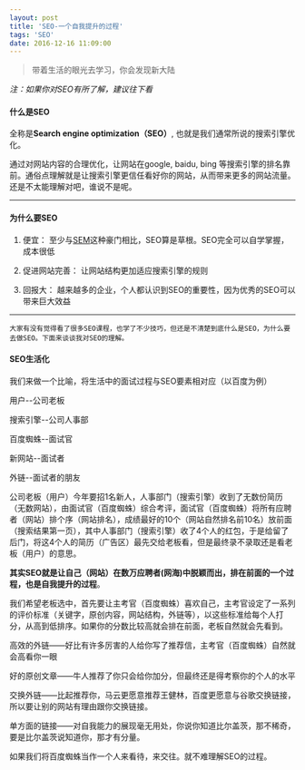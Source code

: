 ```yaml
---
layout: post
title: 'SEO-一个自我提升的过程'
tags: 'SEO'
date: 2016-12-16 11:09:00
---
```

> 带着生活的眼光去学习，你会发现新大陆

_注：如果你对SEO有所了解，建议往下看_ <i class="fa fa-smile-o fa-lg" aria-hidden="true"></i>

#### **什么是SEO**

全称是**Search engine optimization（SEO）**, 也就是我们通常所说的搜索引擎优化。

通过对网站内容的合理优化，让网站在google, baidu, bing 等搜索引擎的排名靠前。通俗点理解就是让搜索引擎更信任看好你的网站，从而带来更多的网站流量。还是不太能理解对吧，谁说不是呢。

---

#### **为什么要SEO**

1. 便宜： 至少与[SEM](http://baike.baidu.com/view/521629.htm?fromtitle=sem&fromid=2554866&type=syn)这种豪门相比，SEO算是草根。SEO完全可以自学掌握，成本很低

2. 促进网站完善： 让网站结构更加适应搜索引擎的规则

3. 回报大： 越来越多的企业，个人都认识到SEO的重要性，因为优秀的SEO可以带来巨大效益

---


```
大家有没有觉得看了很多SEO课程，也学了不少技巧，但还是不清楚到底什么是SEO，为什么要去做SEO。下面来谈谈我对SEO的理解。
```
#### **SEO生活化**

我们来做一个比喻，将生活中的面试过程与SEO要素相对应（以百度为例）


用户--公司老板

搜索引擎--公司人事部

百度蜘蛛--面试官

新网站--面试者

外链--面试者的朋友



公司老板（用户）今年要招1名新人，人事部门（搜索引擎）收到了无数份简历（无数网站），由面试官（百度蜘蛛）综合考评，面试官（百度蜘蛛）将所有应聘者（网站）排个序（网站排名），成绩最好的10个（网站自然排名前10名）放前面（搜索结果第一页），其中人事部门（搜索引擎）收了4个人的红包，于是给留了后门，将这4个人的简历（广告区）最先交给老板看，但是最终录不录取还是看老板（用户）的意思。

**其实SEO就是让自己（网站）在数万应聘者(网海)中脱颖而出，排在前面的一个过程，也是自我提升的过程**。

我们希望老板选中，首先要让主考官（百度蜘蛛）喜欢自己，主考官设定了一系列的评价标准（关键字，原创内容，网站结构，外链等），以这些标准给每个人打分，从高到低排序。如果你的分数比较高就会排在前面，老板自然就会先看到。

高效的外链——好比有许多厉害的人给你写了推荐信，主考官（百度蜘蛛）自然就会高看你一眼

好的原创文章——牛人推荐了你只会给你加分，但最终还是得考察你的个人的水平

交换外链——比起推荐你，马云更愿意推荐王健林，百度更愿意与谷歌交换链接，所以要让别的网站有理由跟你交换链接。

单方面的链接——对自我能力的展现毫无用处，你说你知道比尔盖茨，那不稀奇，要是比尔盖茨说知道你，那才有分量。


如果我们将百度蜘蛛当作一个人来看待，来交往。就不难理解SEO的过程。